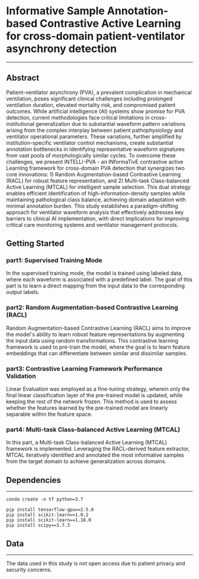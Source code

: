 # Informative Sample Annotation-based Contrastive Active Learning for cross-domain patient-ventilator asynchrony detection
---

## Abstract
Patient-ventilator asynchrony (PVA), a prevalent complication in mechanical ventilation, poses significant clinical challenges including prolonged ventilation duration, elevated mortality risk, and compromised patient outcomes. While artificial intelligence (AI) systems show promise for PVA detection, current methodologies face critical limitations in cross-institutional generalization due to substantial waveform pattern variations arising from the complex interplay between patient pathophysiology and ventilator operational parameters. These variations, further amplified by institution-specific ventilator control mechanisms, create substantial annotation bottlenecks in identifying representative waveform signatures from vast pools of morphologically similar cycles. To overcome these challenges, we present INTELLI-PVA - an INformaTivE contrastive active LearnIng framework for cross-domain PVA detection that synergizes two core innovations: 1) Random Augmentation-based Contrastive Learning (RACL) for robust feature representation, and 2) Multi-task Class-balanced Active Learning (MTCAL) for intelligent sample selection. This dual strategy enables efficient identification of high-information-density samples while maintaining pathological class balance, achieving domain adaptation with minimal annotation burden. This study establishes a paradigm-shifting approach for ventilator waveform analysis that effectively addresses key barriers to clinical AI implementation, with direct implications for improving critical care monitoring systems and ventilator management protocols.

## Getting Started
### part1: Supervised Training Mode
In the supervised training mode, the model is trained using labeled data, where each waveform is associated with a predefined label. The goal of this part is to learn a direct mapping from the input data to the corresponding output labels.

### part2: Random Augmentation-based Contrastive Learning (RACL)
Random Augmentation-based Contrastive Learning (RACL) aims to improve the model's ability to learn robust feature representations by augmenting the input data using random transformations. This contrastive learning framework is used to pre-train the model, where the goal is to learn feature embeddings that can differentiate between similar and dissimilar samples.

### part3: Contrastive Learning Framework Performance Validation
Linear Evaluation was employed as a fine-tuning strategy, wherein only the final linear classification layer of the pre-trained model is updated, while keeping the rest of the network frozen. This method is used to assess whether the features learned by the pre-trained model are linearly separable within the feature space.

### part4: Multi-task Class-balanced Active Learning (MTCAL)
In this part, a Multi-task Class-balanced Active Learning (MTCAL) framework is implemented. Leveraging the RACL-derived feature extractor, MTCAL iteratively identified and annotated the most informative samples from the target domain to achieve generalization across domains.

## Dependencies
---
```
conda create -n tf python=3.7

pip install tensorflow-gpu==2.5.0
pip install scikit-learn==1.0.2
pip install scikit-learn==1.18.0
pip install scipy==1.7.3
```

## Data
---
The data used in this study is not open access due to patient privacy and security concerns. 
